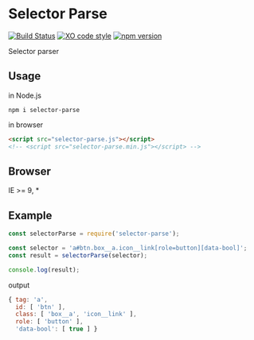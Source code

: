 # Selector Parse

[![Build Status](https://travis-ci.org/totora0155/selector-parse.svg?branch=master)](https://travis-ci.org/totora0155/selector-parse)
[![XO code style](https://img.shields.io/badge/code_style-XO-5ed9c7.svg)](https://github.com/sindresorhus/xo)
[![npm version](https://badge.fury.io/js/selector-parse.svg)](https://badge.fury.io/js/selector-parse)

Selector parser

## Usage

in Node.js

```
npm i selector-parse
```

in browser

```html
<script src="selector-parse.js"></script>
<!-- <script src="selector-parse.min.js"></script> -->
```

## Browser

IE >= 9, *

## Example

```js
const selectorParse = require('selector-parse');

const selector = 'a#btn.box__a.icon__link[role=button][data-bool]';
const result = selectorParse(selector);

console.log(result);
```

output

```js
{ tag: 'a',
  id: [ 'btn' ],
  class: [ 'box__a', 'icon__link' ],
  role: [ 'button' ],
  'data-bool': [ true ] }
```

